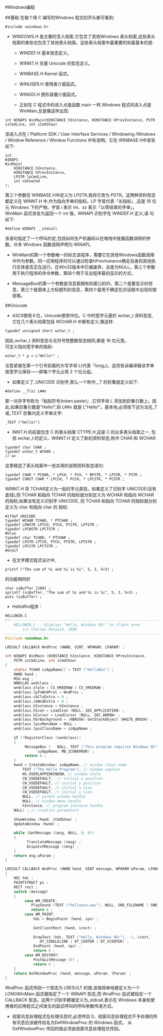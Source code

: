 #Windows编程  

##基础
在每个用 C 编写的Windows 程式的开头都可看到:
```  
#include <windows.h>
```  

* WINDOWS.H 是主要的含入档案,它包含了其他Windows 表头档案,这些表头
档案的某些也包含了其他表头档案。这些表头档案中最重要的和最基本的是:
  * WINDEF.H 基本型态定义。
  * WINNT.H 支援 Unicode 的型态定义。
  * WINBASE.H Kernel 函式。
  * WINUSER.H 使用者介面函式。
  * WINGDI.H 图形装置介面函式。
  
  * 正如在 C 程式中的进入点是函数 main 一样,Windows 程式的进入点是
WinMain,总是像这样出现:  
```
int WINAPI WinMain(HINSTANCE hInstance, HINSTANCE hPrevInstance, PSTR szCmdLine, int iCmdShow)
```
该进入点在 / Platform SDK / User Interface Services / Windowing /Windows / Window Reference / Window Functions 中有说明。它在 WINBASE.H中宣告如下:  
```
int
WINAPI
WinMain(
    HINSTANCE hInstance,
    HINSTANCE hPrevInstance,
    LPSTR lpCmdLine,
    int nShowCmd
);
```
第三个参数在 WINBASE.H中定义为 LPSTR,我将它改为 PSTR。这两种资料型态都定义在 WINNT.H 中,作为指向字串的指标。LP 字首代表「长指标」,这是 16 位元 Windows 下的产物。字首 i 表示 int、sz 表示「以零结束的字串」。  
WinMain 函式宣告为返回一个 int 值。WINAPI 识别字在 WINDEF.H 定义,语
句如下:
```
#define WINAPI __stdcall
```
该语句指定了一个呼叫约定,包括如何生产机器码以在堆栈中放置函数调用的参数。许多 Windows 函数调用声明为 WINAPI。  

* WinMain的第一个参数唯一的标志该程序，需要它在其他Windows函数调用中作为参数。同一应用程序的可以通过检查hPrevInstance确定自身的其他执行实体是否正在运行。在Win32版本中已被废弃，总是为NULL。第三个参数用于执行程序的命令参数，第四个用于支出程序最初显示的方式。

* MessageBox的第一个参数是消息窗拥有的窗口的ID，第二个是要显示的信息，第三个是窗体上方标题列的信息，第四个是用于确定在对话框中出现的按钮等。

##Unicode
* ASCII使用８位，Unicode使用16位。C 中的宽字元基於 wchar_t 资料型态, 它在几个表头档案包括 WCHAR.H 中都有定义,像这样:
```
typedef unsigned short wchar_t ;
```
因此,wchar_t 资料型态与无符号短整数型态相同,都是 16 位元宽。  
可定义指向宽字串的指标:
```
wchar_t * p = L"Hello!" ;
```
注意紧接在第一个引号前面的大写字母 L(代表「long」)。这将告诉编译器该字串按宽字元保存——即每个字元占用 2 个位元组。

* 如果定义了_UNICODE 识别字,那么一个称作__T 的巨集就定义如下:
```
#define __T(x) L##x
```
那一对井字号称为「粘贴符号(token paste)」,它将字母 L 添加到巨集引数上。因此,如果巨集引数是"Hello!",则 L##x 就是 L"Hello!"。基本地,必须按下述方法在_T 或_TEXT 巨集内定义字串文字:
```
_TEXT ("Hello!")
```

* INNT.H 的前面包含 C 的表头档案 CTYPE.H,这是 C 的众多表头档案之一,
包括 wchar_t 的定义。WINNT.H 定义了新的资料型态,称作 CHAR 和 WCHAR:
```
typedef char CHAR ;
typedef wchar_t WCHAR ;
// wc
```
这里精选了表头档案中一些实用的说明资料型态语句:
```
typedef CHAR * PCHAR, * LPCH, * PCH, * NPSTR, * LPSTR, * PSTR ;
typedef CONST CHAR * LPCCH, * PCCH, * LPCSTR, * PCSTR ;
```
WINNT.H 将 TCHAR定义为一般的字元类型。如果定义了识别字 UNICODE(没有底线),则 TCHAR 和指向 TCHAR 的指标就分别定义为 WCHAR 和指向 WCHAR 的指标;如果没有定义识别字 UNICODE, 则 TCHAR 和指向 TCHAR 的指标就分别定义为 char 和指向 char 的
指标:
```
#ifdef UNICODE
typedef WCHAR TCHAR, * PTCHAR ;
typedef LPWSTR LPTCH, PTCH, PTSTR, LPTSTR ;
typedef LPCWSTR LPCTSTR ;
#else
typedef char TCHAR, * PTCHAR ;
typedef LPSTR LPTCH, PTCH, PTSTR, LPTSTR ;
typedef LPCSTR LPCTSTR ;
#endif
```

* 在文字模式程式设计中,
```
printf ("The sum of %i and %i is %i", 5, 3, 5+3) ;
```
的功能相同於
```
char szBuffer [100] ;
sprintf (szBuffer, "The sum of %i and %i is %i", 5, 3, 5+3) ;
puts (szBuffer) ;
```
* HelloWin程序：
```c
HELLOWIN.C
/*------------------------------------------------------------------------
	HELLOWIN.C -- Displays "Hello, Windows 98!" in client area
		(c) Charles Petzold, 1998
-----------------------------------------------------------------------*/
#include <windows.h>

LRESULT CALLBACK WndProc (HWND, UINT, WPARAM, LPARAM) ;

int WINAPI WinMain (HINSTANCE hInstance, HINSTANCE hPrevInstance,
	PSTR szCmdLine, int iCmdShow)
{
	static TCHAR szAppName[] = TEXT ("HelloWin") ;
	HWND hwnd ;
	MSG msg ;
	WNDCLAS wndclass ;
	wndclass.style = CS_HREDRAW | CS_VREDRAW ;
	wndclass.lpfnWndProc = WndProc ;
	wndclass.cbClsExtra = 0 ;
	wndclass.cbWndExtra = 0 ;
	wndclass.hInstance = hInstance ;
	wndclass.hIcon = LoadIcon (NULL, IDI_APPLICATION) ;
	wndclass.hCursor = LoadCursor (NULL, IDC_ARROW) ;
	wndclass.hbrBackground = (HBRUSH) GetStockObject (WHITE_BRUSH) ;
	wndclass.lpszMenuNam = NULL ;
	wndclass.lpszClassName = szAppName ;
	
	if (!RegisterClass (&wndclass))
	{
	     MessageBox (	NULL, TEXT ("This program requires Windows NT!"),
			   szAppName, MB_ICONERROR) ;
	     return 0 ;
	}
	hwnd = CreateWindow( szAppName,	// window class name
	    TEXT ("The Hello Program"), // window caption
	    WS_OVERLAPPEDWINDOW, // window style
	    CW_USEDEFAULT,  // initial x position
	    CW_USEDEFAULT, // initial y position
	    CW_USEDEFAULT, // initial x size
	    CW_USEDEFAULT, // initial y size
	    NULL, // parent window handle
	    NULL, // window menu handle
	    hInstance, // program instance handle
	NULL) ; // creation parameters
	
	ShowWindow (hwnd, iCmdShow) ;
	UpdateWindow (hwnd) ;
	
	while (GetMessage (&msg, NULL, 0, 0))
	{
		  TranslateMessage (&msg) ;
		  DispatchMessage (&msg) ;
	}
	return msg.wParam ;
}

LRESULT CALLBACK WndProc (HWND hwnd, UINT message, WPARAM wParam, LPARAM lParam)
{
	HDC hdc ;
	PAINTSTRUCT ps ;
	RECT rect ;
	switch (message)
	{
		 case WM_CREATE:
		 	PlaySound (TEXT ("hellowin.wav"), NULL, SND_FILENAME | SND_ASYNC) ;
		 	return 0 ;
		 case WM_PAINT:
			 hdc = BeginPaint (hwnd, &ps) ;
			 
			 GetClientRect (hwnd, &rect) ;
			 
			 DrawText (hdc, TEXT ("Hello, Windows 98!"), -1, &rect,
			 	DT_SINGLELINE | DT_CENTER | DT_VCENTER) ;
			 EndPaint (hwnd, &ps) ;
			 return 0 ;
		 case WM_DESTROY:
			 PostQuitMessage (0) ;
			 return 0 ;
	}
	return DefWindowProc (hwnd, message, wParam, lParam) ;
}
```
WndProc 函式传回一个型态为 LRESULT 的值,该值简单地被定义为一个LONGWinMain 函式被指定了一个 WINAPI 型态,而 WndProc 函式被指定一个 CALLBACK 型态。这两个识别字都被定义为_stdcall,表示在 Windows 本身和使用者的应用程式之间发生的函式呼叫的呼叫参数传递方式。

* 视窗讯息处理程式在处理讯息时,必须传回 0。视窗讯息处理程式不予处理的所有讯息应该被传给名为DefWindowProc 的 Windows 函式。 从 DefWindowProc 传回的值必须由视窗讯息处理程式传回。

